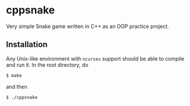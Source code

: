 # cppsnake
Very simple Snake game written in C++ as an OOP practice project.

## Installation
Any Unix-like environment with `ncurses` support should be able to compile and run it. In the root directory, do

``` sh
$ make
```

and then

``` sh
$ ./cppsnake
```
